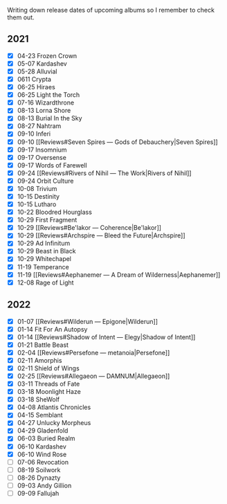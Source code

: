 Writing down release dates of upcoming albums so I remember to check them out.

## 2021

- [x] 04-23 Frozen Crown
- [x] 05-07 Kardashev
- [x] 05-28 Alluvial
- [x] 0611 Crypta
- [x] 06-25 Hiraes
- [x] 06-25 Light the Torch
- [x] 07-16 Wizardthrone
- [x] 08-13 Lorna Shore
- [x] 08-13 Burial In the Sky
- [x] 08-27 Nahtram
- [x] 09-10 Inferi
- [x] 09-10 [[Reviews#Seven Spires — Gods of Debauchery|Seven Spires]]
- [x] 09-17 Insomnium
- [x] 09-17 Oversense
- [x] 09-17 Words of Farewell
- [x] 09-24 [[Reviews#Rivers of Nihil — The Work|Rivers of Nihil]]
- [x] 09-24 Orbit Culture
- [x] 10-08 Trivium
- [x] 10-15 Destinity
- [x] 10-15 Lutharo
- [x] 10-22 Bloodred Hourglass
- [x] 10-29 First Fragment
- [x] 10-29 [[Reviews#Be'lakor — Coherence|Be'lakor]]
- [x] 10-29 [[Reviews#Archspire — Bleed the Future|Archspire]]
- [x] 10-29 Ad Infinitum
- [x] 10-29 Beast in Black
- [x] 10-29 Whitechapel
- [x] 11-19 Temperance
- [x] 11-19 [[Reviews#Aephanemer — A Dream of Wilderness|Aephanemer]]
- [x] 12-08 Rage of Light

## 2022

- [x] 01-07 [[Reviews#Wilderun — Epigone|Wilderun]]
- [x] 01-14 Fit For An Autopsy
- [x] 01-14 [[Reviews#Shadow of Intent — Elegy|Shadow of Intent]]
- [x] 01-21 Battle Beast
- [x] 02-04 [[Reviews#Persefone — metanoia|Persefone]]
- [x] 02-11 Amorphis
- [x] 02-11 Shield of Wings
- [x] 02-25 [[Reviews#Allegaeon — DAMNUM|Allegaeon]]
- [x] 03-11 Threads of Fate
- [x] 03-18 Moonlight Haze
- [x] 03-18 SheWolf
- [x] 04-08 Atlantis Chronicles
- [x] 04-15 Semblant
- [x] 04-27 Unlucky Morpheus
- [x] 04-29 Gladenfold
- [x] 06-03 Buried Realm
- [x] 06-10 Kardashev
- [x] 06-10 Wind Rose
- [ ] 07-06 Revocation
- [ ] 08-19 Soilwork
- [ ] 08-26 Dynazty
- [ ] 09-03 Andy Gillion
- [ ] 09-09 Fallujah
